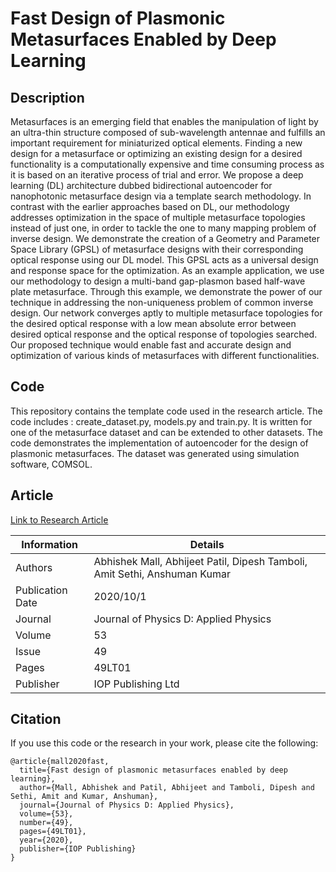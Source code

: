 # Fast Design of Plasmonic Metasurfaces Enabled by Deep Learning

## Description
Metasurfaces is an emerging field that enables the manipulation of light by an ultra-thin structure composed of sub-wavelength antennae and fulfills an important requirement for miniaturized optical elements. Finding a new design for a metasurface or optimizing an existing design for a desired functionality is a computationally expensive and time consuming process as it is based on an iterative process of trial and error. We propose a deep learning (DL) architecture dubbed bidirectional autoencoder for nanophotonic metasurface design via a template search methodology. In contrast with the earlier approaches based on DL, our methodology addresses optimization in the space of multiple metasurface topologies instead of just one, in order to tackle the one to many mapping problem of inverse design. We demonstrate the creation of a Geometry and Parameter Space Library (GPSL) of metasurface designs with their corresponding optical response using our DL model. This GPSL acts as a universal design and response space for the optimization. As an example application, we use our methodology to design a multi-band gap-plasmon based half-wave plate metasurface. Through this example, we demonstrate the power of our technique in addressing the non-uniqueness problem of common inverse design. Our network converges aptly to multiple metasurface topologies for the desired optical response with a low mean absolute error between desired optical response and the optical response of topologies searched. Our proposed technique would enable fast and accurate design and optimization of various kinds of metasurfaces with different functionalities.

## Code
This repository contains the template code used in the research article. The code includes : create_dataset.py, models.py and train.py. It is written for one of the metasurface dataset and can be extended to other datasets. The code demonstrates the implementation of autoencoder for the design of plasmonic metasurfaces. The dataset was generated using simulation software, COMSOL.

## Article

[Link to Research Article](https://iopscience.iop.org/article/10.1088/1361-6463/abb33c/meta?casa_token=k-IKQCH2uVwAAAAA:EkxEYh0JemFOo218FVkzKru3KJpz4dZLyoP2OczqMxjkU6f_LQBaXYGtxBWHC6rLuGLmu_0vMKnh9YoNjyie1AaoDe9Zxw)

| **Information**        | **Details**                                    |
|------------------------|-----------------------------------------------|
| Authors                | Abhishek Mall, Abhijeet Patil, Dipesh Tamboli, Amit Sethi, Anshuman Kumar |
| Publication Date       | 2020/10/1                                     |
| Journal                | Journal of Physics D: Applied Physics         |
| Volume                 | 53                                            |
| Issue                  | 49                                            |
| Pages                  | 49LT01                                        |
| Publisher              | IOP Publishing Ltd                            |


## Citation

If you use this code or the research in your work, please cite the following:

```plaintext
@article{mall2020fast,
  title={Fast design of plasmonic metasurfaces enabled by deep learning},
  author={Mall, Abhishek and Patil, Abhijeet and Tamboli, Dipesh and Sethi, Amit and Kumar, Anshuman},
  journal={Journal of Physics D: Applied Physics},
  volume={53},
  number={49},
  pages={49LT01},
  year={2020},
  publisher={IOP Publishing}
}


